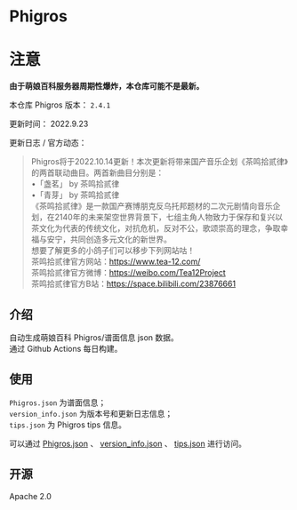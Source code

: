 # Phigros

# 注意

**由于萌娘百科服务器周期性爆炸，本仓库可能不是最新。**

本仓库 Phigros 版本： <!-- begin Phigros version --> `2.4.1` <!-- end Phigros version -->

更新时间： <!-- begin Phigros time --> 2022.9.23 <!-- end Phigros time -->

更新日志 / 官方动态：
<!-- begin Phigros log -->
> Phigros将于2022.10.14更新！本次更新将带来国产音乐企划《茶鸣拾贰律》的两首联动曲目。两首新曲目分别是：  
> •「盏茗」 by 茶鸣拾贰律  
> •「青芽」 by 茶鸣拾贰律  
> 《茶鸣拾贰律》是一款国产赛博朋克反乌托邦题材的二次元剧情向音乐企划，在2140年的未来架空世界背景下，七组主角人物致力于保存和复兴以茶文化为代表的传统文化，对抗危机，反对不公，歌颂崇高的理念，争取幸福与安宁，共同创造多元文化的新世界。  
> 想要了解更多的小鸽子们可以移步下列网站咕！  
> 茶鸣拾贰律官方网站：https://www.tea-12.com/  
> 茶鸣拾贰律官方微博：https://weibo.com/Tea12Project  
> 茶鸣拾贰律官方B站：https://space.bilibili.com/23876661  
<!-- end Phigros log -->

## 介绍

自动生成萌娘百科 Phigros/谱面信息 json 数据。  
通过 Github Actions 每日构建。

## 使用

`Phigros.json` 为谱面信息；  
`version_info.json` 为版本号和更新日志信息；  
`tips.json` 为 Phigros tips 信息。

可以通过 [Phigros.json](https://ssmzhn.github.io/Phigros/Phigros.json) 、 [version\_info.json](https://ssmzhn.github.io/Phigros/version_info.json) 、 [tips.json](https://ssmzhn.github.io/Phigros/tips.json) 进行访问。

## 开源
Apache 2.0
